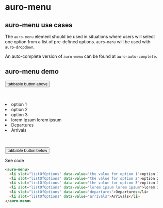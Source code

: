 # auro-menu

## auro-menu use cases

The `auro-menu` element should be used in situations where users will select one option from a list of pre-defined options.
`auro-menu` will be used with `auro-dropdown`.

An auto-complete version of `auro-menu` can be found at `auro-auto-complete`.

## auro-menu demo

<div class="exampleWrapper">

  <button id="tabbableButtonAbove" tabindex="0">tabbable button above</button>

  <br/>
  <br/>

  <auro-menu>
    <li slot="listOfOptions" data-value="the value for option 1">option 1</li>
    <li slot="listOfOptions" data-value="the value for option 2">option 2</li>
    <li slot="listOfOptions" data-value="the value for option 3">option 3</li>
    <li slot="listOfOptions" data-value="lorem ipsum lorem ipsum">lorem ipsum lorem ipsum</li>
    <li slot="listOfOptions" data-value="departures">Departures</li>
    <li slot="listOfOptions" data-value="arrivals">Arrivals</li>
  </auro-menu>

  <br/>
  <br/>

  <button id="tabbableButtonBelow" tabindex="0">tabbable button below</button>

</div>

<auro-accordion lowProfile justifyRight>
  <span slot="trigger">See code</span>

  ```html
  <auro-menu>
    <li slot="listOfOptions" data-value="the value for option 1">option 1</li>
    <li slot="listOfOptions" data-value="the value for option 2">option 2</li>
    <li slot="listOfOptions" data-value="the value for option 3">option 3</li>
    <li slot="listOfOptions" data-value="lorem ipsum lorem ipsum">lorem ipsum lorem ipsum</li>
    <li slot="listOfOptions" data-value="departures">Departures</li>
    <li slot="listOfOptions" data-value="arrivals">Arrivals</li>
  </auro-menu>
  ```

</auro-accordion>